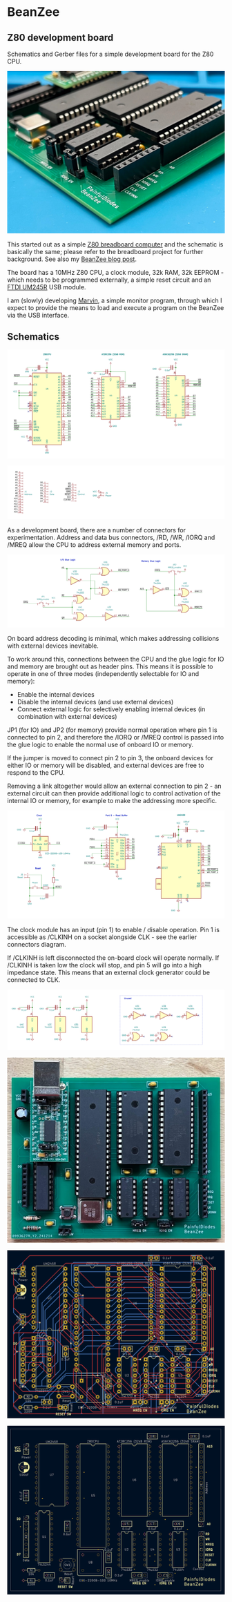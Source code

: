 # BeanZee
## Z80 development board
Schematics and Gerber files for a simple development board for the Z80 CPU. 

![](images/BeanZee_photo_corner.jpg)

This started out as a simple [Z80 breadboard computer](https://github.com/PainfulDiodes/z80-breadboard-computer) and the schematic is basically the same; please refer to the breadboard project for further background. See also my [BeanZee blog post](https://painfuldiodes.wordpress.com/2024/12/29/beanzee-z80-development-board/).

The board has a 10MHz Z80 CPU, a clock module, 32k RAM, 32k EEPROM - which needs to be programmed externally, a simple reset circuit and an [FTDI UM245R](https://ftdichip.com/products/um245r/) USB module.

I am (slowly) developing [Marvin](https://github.com/PainfulDiodes/marvin), a simple monitor program, through which I expect to provide the means to load and execute a program on the BeanZee via the USB interface.

## Schematics
  
![](images/BeanZee_schematic_1.png)

![](images/BeanZee_schematic_5.png)

As a development board, there are a number of connectors for experimentation. Address and data bus connectors, /RD, /WR, /IORQ and /MREQ allow the CPU to address external memory and ports.

![](images/BeanZee_schematic_3.png)

On board address decoding is minimal, which makes addressing collisions with external devices inevitable.

To work around this, connections between the CPU and the glue logic for IO and memory are brought out as header pins. This means it is possible to operate in one of three modes (independently selectable for IO and memory):

* Enable the internal devices
* Disable the internal devices (and use external devices)
* Connect external logic for selectively enabling internal devices (in combination with external devices)

JP1 (for IO) and JP2 (for memory) provide normal operation where pin 1 is connected to pin 2, and therefore the /IORQ or /MREQ control is passed into the glue logic to enable the normal use of onboard IO or memory. 

If the jumper is moved to connect pin 2 to pin 3, the onboard devices for either IO or memory will be disabled, and external devices are free to respond to the CPU.

Removing a link altogether would allow an external connection to pin 2 - an external circuit can then provide additional logic to control activation of the internal IO or memory, for example to make the addressing more specific.

![](images/BeanZee_schematic_2.png)

The clock module has an input (pin 1) to enable / disable operation. Pin 1 is accessible as /CLKINH on a socket alongside CLK - see the earlier connectors diagram. 

If /CLKINH is left disconnected the on-board clock will operate normally. If /CLKINH is taken low the clock will stop, and pin 5 will go into a high impedance state. This means that an external clock generator could be connected to CLK.

![](images/BeanZee_schematic_4.png)

![](images/BeanZee_photo.jpg)
  
![](images/BeanZee_PCB.png)

![](images/BeanZee_PCB_2.png)

